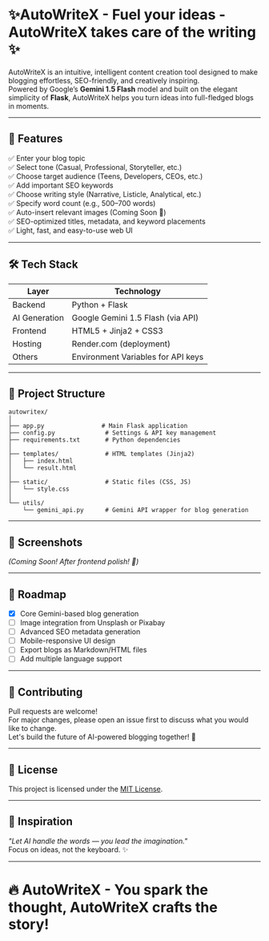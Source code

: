 # ✨AutoWriteX - Fuel your ideas - AutoWriteX takes care of the writing ✨
AutoWriteX is an intuitive, intelligent content creation tool designed to make blogging effortless, SEO-friendly, and creatively inspiring.  
Powered by Google’s **Gemini 1.5 Flash** model and built on the elegant simplicity of **Flask**, AutoWriteX helps you turn ideas into full-fledged blogs in moments.

---

## 🚀 Features

✅ Enter your blog topic  
✅ Select tone (Casual, Professional, Storyteller, etc.)  
✅ Choose target audience (Teens, Developers, CEOs, etc.)  
✅ Add important SEO keywords  
✅ Choose writing style (Narrative, Listicle, Analytical, etc.)  
✅ Specify word count (e.g., 500–700 words)  
✅ Auto-insert relevant images (Coming Soon 🚧)  
✅ SEO-optimized titles, metadata, and keyword placements  
✅ Light, fast, and easy-to-use web UI

---

## 🛠️ Tech Stack

| Layer          | Technology           |
|----------------|-----------------------|
| Backend        | Python + Flask         |
| AI Generation  | Google Gemini 1.5 Flash (via API) |
| Frontend       | HTML5 + Jinja2 + CSS3   |
| Hosting        | Render.com (deployment) |
| Others         | Environment Variables for API keys |

---

## 🧩 Project Structure

```
autowritex/
│
├── app.py                # Main Flask application
├── config.py              # Settings & API key management
├── requirements.txt       # Python dependencies
│
├── templates/             # HTML templates (Jinja2)
│   ├── index.html
│   └── result.html
│
├── static/                # Static files (CSS, JS)
│   └── style.css
│
└── utils/
    └── gemini_api.py      # Gemini API wrapper for blog generation
```

---



## 📸 Screenshots

*(Coming Soon! After frontend polish! 🎨)*

---

## 🌟 Roadmap

- [x] Core Gemini-based blog generation
- [ ] Image integration from Unsplash or Pixabay
- [ ] Advanced SEO metadata generation
- [ ] Mobile-responsive UI design
- [ ] Export blogs as Markdown/HTML files
- [ ] Add multiple language support

---

## 🤝 Contributing

Pull requests are welcome!  
For major changes, please open an issue first to discuss what you would like to change.  
Let's build the future of AI-powered blogging together! 🚀

---

## 📜 License

This project is licensed under the [MIT License](LICENSE).

---

## 🧠 Inspiration

*"Let AI handle the words — you lead the imagination."*  
Focus on ideas, not the keyboard. ✨

---

# 🔥 AutoWriteX - You spark the thought, AutoWriteX crafts the story!

